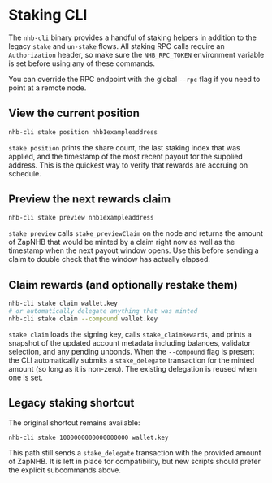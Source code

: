 # Staking CLI

The `nhb-cli` binary provides a handful of staking helpers in addition to the
legacy `stake` and `un-stake` flows. All staking RPC calls require an
`Authorization` header, so make sure the `NHB_RPC_TOKEN` environment variable is
set before using any of these commands.

You can override the RPC endpoint with the global `--rpc` flag if you need to
point at a remote node.

## View the current position

```bash
nhb-cli stake position nhb1exampleaddress
```

`stake position` prints the share count, the last staking index that was
applied, and the timestamp of the most recent payout for the supplied address.
This is the quickest way to verify that rewards are accruing on schedule.

## Preview the next rewards claim

```bash
nhb-cli stake preview nhb1exampleaddress
```

`stake preview` calls `stake_previewClaim` on the node and returns the amount of
ZapNHB that would be minted by a claim right now as well as the timestamp when
the next payout window opens. Use this before sending a claim to double check
that the window has actually elapsed.

## Claim rewards (and optionally restake them)

```bash
nhb-cli stake claim wallet.key
# or automatically delegate anything that was minted
nhb-cli stake claim --compound wallet.key
```

`stake claim` loads the signing key, calls `stake_claimRewards`, and prints a
snapshot of the updated account metadata including balances, validator
selection, and any pending unbonds. When the `--compound` flag is present the
CLI automatically submits a `stake_delegate` transaction for the minted amount
(so long as it is non-zero). The existing delegation is reused when one is set.

## Legacy staking shortcut

The original shortcut remains available:

```bash
nhb-cli stake 1000000000000000000 wallet.key
```

This path still sends a `stake_delegate` transaction with the provided amount
of ZapNHB. It is left in place for compatibility, but new scripts should prefer
the explicit subcommands above.
